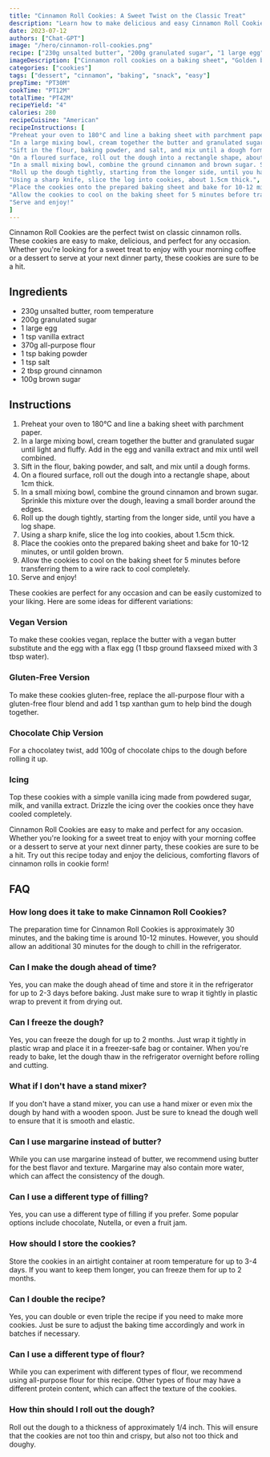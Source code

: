 ```yaml
---
title: "Cinnamon Roll Cookies: A Sweet Twist on the Classic Treat"
description: "Learn how to make delicious and easy Cinnamon Roll Cookies that are perfect for any occasion!"
date: 2023-07-12
authors: ["Chat-GPT"]
image: "/hero/cinnamon-roll-cookies.png"
recipe: ["230g unsalted butter", "200g granulated sugar", "1 large egg", "1 tsp vanilla extract", "370g all-purpose flour", "1 tsp baking powder", "1 tsp salt", "2 tbsp ground cinnamon", "100g brown sugar"]
imageDescription: ["Cinnamon roll cookies on a baking sheet", "Golden brown cookies with swirls of cinnamon", "A stack of cinnamon roll cookies on a plate", "A bite taken out of a cinnamon roll cookie"]
categories: ["cookies"]
tags: ["dessert", "cinnamon", "baking", "snack", "easy"]
prepTime: "PT30M"
cookTime: "PT12M"
totalTime: "PT42M"
recipeYield: "4"
calories: 280
recipeCuisine: "American"
recipeInstructions: [
"Preheat your oven to 180°C and line a baking sheet with parchment paper.",
"In a large mixing bowl, cream together the butter and granulated sugar until light and fluffy. Add in the egg and vanilla extract and mix until well combined.",
"Sift in the flour, baking powder, and salt, and mix until a dough forms.",
"On a floured surface, roll out the dough into a rectangle shape, about 1cm thick.",
"In a small mixing bowl, combine the ground cinnamon and brown sugar. Sprinkle this mixture over the dough, leaving a small border around the edges.",
"Roll up the dough tightly, starting from the longer side, until you have a log shape.",
"Using a sharp knife, slice the log into cookies, about 1.5cm thick.",
"Place the cookies onto the prepared baking sheet and bake for 10-12 minutes, or until golden brown.",
"Allow the cookies to cool on the baking sheet for 5 minutes before transferring them to a wire rack to cool completely.",
"Serve and enjoy!"
]
---
```


Cinnamon Roll Cookies are the perfect twist on classic cinnamon rolls. These cookies are easy to make, delicious, and perfect for any occasion. Whether you're looking for a sweet treat to enjoy with your morning coffee or a dessert to serve at your next dinner party, these cookies are sure to be a hit.

## Ingredients

- 230g unsalted butter, room temperature
- 200g granulated sugar
- 1 large egg
- 1 tsp vanilla extract
- 370g all-purpose flour
- 1 tsp baking powder
- 1 tsp salt
- 2 tbsp ground cinnamon
- 100g brown sugar

## Instructions

1. Preheat your oven to 180°C and line a baking sheet with parchment paper.
2. In a large mixing bowl, cream together the butter and granulated sugar until light and fluffy. Add in the egg and vanilla extract and mix until well combined.
3. Sift in the flour, baking powder, and salt, and mix until a dough forms.
4. On a floured surface, roll out the dough into a rectangle shape, about 1cm thick.
5. In a small mixing bowl, combine the ground cinnamon and brown sugar. Sprinkle this mixture over the dough, leaving a small border around the edges.
6. Roll up the dough tightly, starting from the longer side, until you have a log shape.
7. Using a sharp knife, slice the log into cookies, about 1.5cm thick.
8. Place the cookies onto the prepared baking sheet and bake for 10-12 minutes, or until golden brown.
9. Allow the cookies to cool on the baking sheet for 5 minutes before transferring them to a wire rack to cool completely.
10. Serve and enjoy!

These cookies are perfect for any occasion and can be easily customized to your liking. Here are some ideas for different variations:

### Vegan Version

To make these cookies vegan, replace the butter with a vegan butter substitute and the egg with a flax egg (1 tbsp ground flaxseed mixed with 3 tbsp water).

### Gluten-Free Version

To make these cookies gluten-free, replace the all-purpose flour with a gluten-free flour blend and add 1 tsp xanthan gum to help bind the dough together.

### Chocolate Chip Version

For a chocolatey twist, add 100g of chocolate chips to the dough before rolling it up.

### Icing

Top these cookies with a simple vanilla icing made from powdered sugar, milk, and vanilla extract. Drizzle the icing over the cookies once they have cooled completely.

Cinnamon Roll Cookies are easy to make and perfect for any occasion. Whether you're looking for a sweet treat to enjoy with your morning coffee or a dessert to serve at your next dinner party, these cookies are sure to be a hit. Try out this recipe today and enjoy the delicious, comforting flavors of cinnamon rolls in cookie form!

## FAQ

### How long does it take to make Cinnamon Roll Cookies?

The preparation time for Cinnamon Roll Cookies is approximately 30 minutes, and the baking time is around 10-12 minutes. However, you should allow an additional 30 minutes for the dough to chill in the refrigerator.

### Can I make the dough ahead of time?

Yes, you can make the dough ahead of time and store it in the refrigerator for up to 2-3 days before baking. Just make sure to wrap it tightly in plastic wrap to prevent it from drying out.

### Can I freeze the dough?

Yes, you can freeze the dough for up to 2 months. Just wrap it tightly in plastic wrap and place it in a freezer-safe bag or container. When you're ready to bake, let the dough thaw in the refrigerator overnight before rolling and cutting.

### What if I don't have a stand mixer?

If you don't have a stand mixer, you can use a hand mixer or even mix the dough by hand with a wooden spoon. Just be sure to knead the dough well to ensure that it is smooth and elastic.

### Can I use margarine instead of butter?

While you can use margarine instead of butter, we recommend using butter for the best flavor and texture. Margarine may also contain more water, which can affect the consistency of the dough.

### Can I use a different type of filling?

Yes, you can use a different type of filling if you prefer. Some popular options include chocolate, Nutella, or even a fruit jam.

### How should I store the cookies?

Store the cookies in an airtight container at room temperature for up to 3-4 days. If you want to keep them longer, you can freeze them for up to 2 months.

### Can I double the recipe?

Yes, you can double or even triple the recipe if you need to make more cookies. Just be sure to adjust the baking time accordingly and work in batches if necessary.

### Can I use a different type of flour?

While you can experiment with different types of flour, we recommend using all-purpose flour for this recipe. Other types of flour may have a different protein content, which can affect the texture of the cookies.

### How thin should I roll out the dough?

Roll out the dough to a thickness of approximately 1/4 inch. This will ensure that the cookies are not too thin and crispy, but also not too thick and doughy.